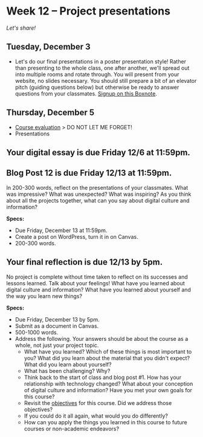 
# Week 12 – Project presentations
*Let's share!* 

## Tuesday, December 3

* Let's do our final presentations in a poster presentation style! Rather than presenting to the whole class, one after another, we'll spread out into multiple rooms and rotate through. You will present from your website, no slides necessary. You should still prepare a bit of an elevator pitch (guiding questions below) but otherwise be ready to answer questions from your classmates. [Signup on this Boxnote](https://wlu.app.box.com/notes/1489480545326). 

## Thursday, December 5

* [Course evaluation](https://forms.office.com/r/hXqWEZkx49) > DO NOT LET ME FORGET!
* Presentations


## Your digital essay is due Friday 12/6 at 11:59pm. 

## Blog Post 12 is due Friday 12/13 at 11:59pm.

In 200-300 words, reflect on the presentations of your classmates. What was impressive? What was unexpected? What was inspiring? As you think about all the projects together, what can you say about digital culture and information? 

**Specs:**

* Due Friday, December 13 at 11:59pm.
* Create a post on WordPress, turn it in on Canvas.
* 200-300 words.


## Your final reflection is due 12/13 by 5pm. 

No project is complete without time taken to reflect on its successes and lessons learned. Talk about your feelings! What have you learned about digital culture and information? What have you learned about yourself and the way you learn new things? 

**Specs:**

* Due Friday, December 13 by 5pm.
* Submit as a document in Canvas.
* 500-1000 words.
* Address the following. Your answers should be about the course as a whole, not just your project topic.
	* What have you learned? Which of these things is most important to you? What did you learn about the material that you didn't expect? What did you learn about yourself?
    * What has been challenging? Why?
   	* Think back to the start of class and blog post #1. How has your relationship with technology changed? What about your conception of digital culture and information? Have you met your own goals for this course?
    * Revisit the [objectives](https://mackenziekbrooks.github.io/dci101-w24/#course-objectives) for this course. Did we address those objectives?
    * If you could do it all again, what would you do differently?
    * How can you apply the things you learned in this course to future courses or non-academic endeavors?

